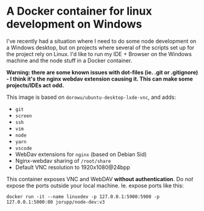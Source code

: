 # A Docker container for linux development on Windows
I've recently had a situation where I need to do some node development on a
Windows desktop, but on projects where several of the scripts set up for the
project rely on Linux.  I'd like to run my IDE + Browser on the Windows
machine and the node stuff in a Docker container.

**Warning: there are some known issues with dot-files (ie. .git or .gitignore) - I think it's the nginx webdav extension causing it.  This can make some projects/IDEs act odd.**

This image is based on `dorowu/ubuntu-desktop-lxde-vnc`, and adds:
 * `git`
 * `screen`
 * `ssh`
 * `vim`
 * `node`
 * `yarn`
 * `vscode`
 * WebDav extensions for `nginx` (based on Debian Sid)
 * Nginx-webdav sharing of `/root/share`
 * Default VNC resolution to 1920x1080@24bpp

This container exposes VNC and WebDAV **without authentication**.  Do *not*
expose the ports outside your local machine.  Ie. expose ports like this:
```
docker run -it --name linuxdev -p 127.0.0.1:5900:5900 -p 127.0.0.1:5000:80 jorupp/node-dev:v3
```
